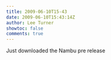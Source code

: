 ```yaml
---
title: 2009-06-10T15-43
date: 2009-06-10T15:43:14Z
author: Lee Turner
showtoc: false
comments: true
---
```


Just downloaded the Nambu pre release

